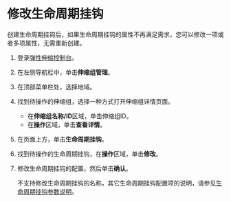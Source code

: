 # 修改生命周期挂钩

创建生命周期挂钩后，如果生命周期挂钩的属性不再满足需求，您可以修改一项或者多项属性，无需重新创建。

1.  登录[弹性伸缩控制台](https://essnew.console.aliyun.com/)。

2.  在左侧导航栏中，单击**伸缩组管理**。

3.  在顶部菜单栏处，选择地域。

4.  找到待操作的伸缩组，选择一种方式打开伸缩组详情页面。

    -   在**伸缩组名称/ID**区域，单击伸缩组ID。
    -   在**操作**区域，单击**查看详情**。
5.  在页面上方，单击**生命周期挂钩**。

6.  找到待操作的生命周期挂钩，在**操作**区域，单击**修改**。

7.  修改生命周期挂钩的配置，然后单击**确认**。

    不支持修改生命周期挂钩的名称，其它生命周期挂钩配置项的说明，请参见[生命周期挂钩参数说明](/cn.zh-CN/伸缩组/生命周期挂钩/创建生命周期挂钩.md)。


